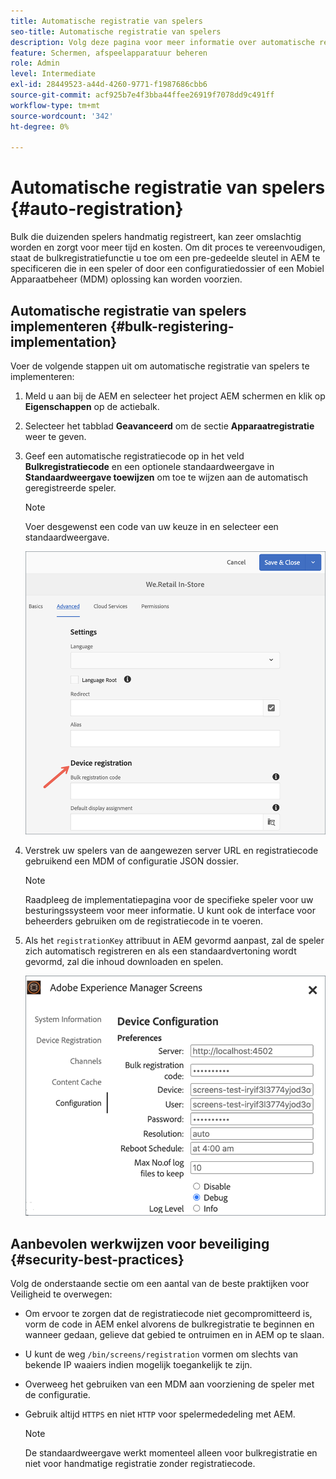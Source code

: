 ```yaml
---
title: Automatische registratie van spelers
seo-title: Automatische registratie van spelers
description: Volg deze pagina voor meer informatie over automatische registratie van afspeelapparatuur met AMS-/On-Prem-schermen.
feature: Schermen, afspeelapparatuur beheren
role: Admin
level: Intermediate
exl-id: 28449523-a44d-4260-9771-f1987686cbb6
source-git-commit: acf925b7e4f3bba44ffee26919f7078dd9c491ff
workflow-type: tm+mt
source-wordcount: '342'
ht-degree: 0%

---
```


# Automatische registratie van spelers {#auto-registration}

Bulk die duizenden spelers handmatig registreert, kan zeer omslachtig worden en zorgt voor meer tijd en kosten. Om dit proces te vereenvoudigen, staat de bulkregistratiefunctie u toe om een pre-gedeelde sleutel in AEM te specificeren die in een speler of door een configuratiedossier of een Mobiel Apparaatbeheer (MDM) oplossing kan worden voorzien.

## Automatische registratie van spelers implementeren {#bulk-registering-implementation}

Voer de volgende stappen uit om automatische registratie van spelers te implementeren:

1. Meld u aan bij de AEM en selecteer het project AEM schermen en klik op **Eigenschappen** op de actiebalk.
1. Selecteer het tabblad **Geavanceerd** om de sectie **Apparaatregistratie** weer te geven.

1. Geef een automatische registratiecode op in het veld **Bulkregistratiecode** en een optionele standaardweergave in **Standaardweergave toewijzen** om toe te wijzen aan de automatisch geregistreerde speler.
   >[!NOTE]
   >Voer desgewenst een code van uw keuze in en selecteer een standaardweergave.

   ![afbeelding](/help/user-guide/assets/auto-registration/auto-register1.png)
1. Verstrek uw spelers van de aangewezen server URL en registratiecode gebruikend een MDM of configuratie JSON dossier.

   >[!NOTE]
   >Raadpleeg de implementatiepagina voor de specifieke speler voor uw besturingssysteem voor meer informatie. U kunt ook de interface voor beheerders gebruiken om de registratiecode in te voeren.

1. Als het `registrationKey` attribuut in AEM gevormd aanpast, zal de speler zich automatisch registreren en als een standaardvertoning wordt gevormd, zal die inhoud downloaden en spelen.

   ![afbeelding](/help/user-guide/assets/auto-registration/auto-register2.png)

## Aanbevolen werkwijzen voor beveiliging {#security-best-practices}

Volg de onderstaande sectie om een aantal van de beste praktijken voor Veiligheid te overwegen:

* Om ervoor te zorgen dat de registratiecode niet gecompromitteerd is, vorm de code in AEM enkel alvorens de bulkregistratie te beginnen en wanneer gedaan, gelieve dat gebied te ontruimen en in AEM op te slaan.

* U kunt de weg `/bin/screens/registration` vormen om slechts van bekende IP waaiers indien mogelijk toegankelijk te zijn.

* Overweeg het gebruiken van een MDM aan voorziening de speler met de configuratie.

* Gebruik altijd `HTTPS` en niet `HTTP` voor spelermededeling met AEM.

   >[!NOTE]
   >De standaardweergave werkt momenteel alleen voor bulkregistratie en niet voor handmatige registratie zonder registratiecode.
